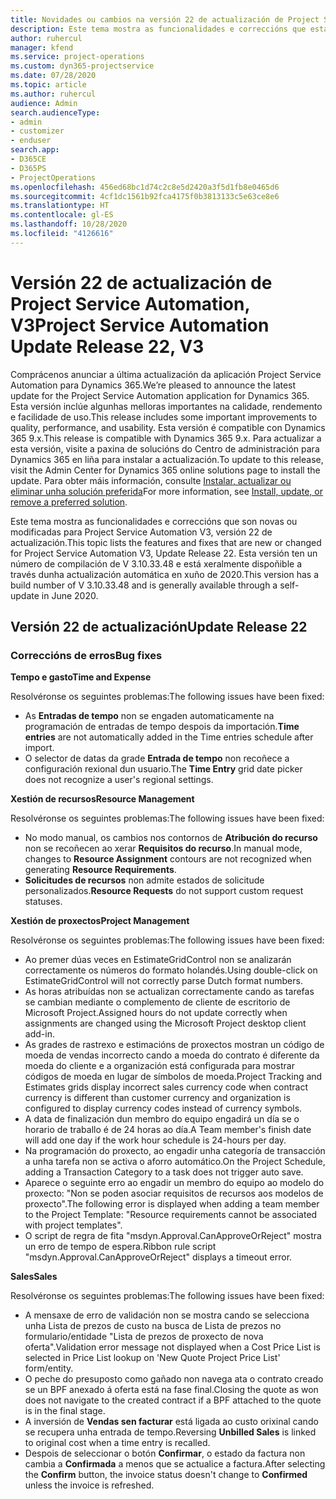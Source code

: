 ```yaml
---
title: Novidades ou cambios na versión 22 de actualización de Project Service Automation, V3
description: Este tema mostra as funcionalidades e correccións que están dispoñibles la versión 22 de actualización de Project Service Automation, V3.
author: ruhercul
manager: kfend
ms.service: project-operations
ms.custom: dyn365-projectservice
ms.date: 07/28/2020
ms.topic: article
ms.author: ruhercul
audience: Admin
search.audienceType:
- admin
- customizer
- enduser
search.app:
- D365CE
- D365PS
- ProjectOperations
ms.openlocfilehash: 456ed68bc1d74c2c8e5d2420a3f5d1fb8e0465d6
ms.sourcegitcommit: 4cf1dc1561b92fca4175f0b3813133c5e63ce8e6
ms.translationtype: HT
ms.contentlocale: gl-ES
ms.lasthandoff: 10/28/2020
ms.locfileid: "4126616"
---
```

# <a name="project-service-automation-update-release-22-v3"></a><span data-ttu-id="57959-103">Versión 22 de actualización de Project Service Automation, V3</span><span class="sxs-lookup"><span data-stu-id="57959-103">Project Service Automation Update Release 22, V3</span></span>

<span data-ttu-id="57959-104">Comprácenos anunciar a última actualización da aplicación Project Service Automation para Dynamics 365.</span><span class="sxs-lookup"><span data-stu-id="57959-104">We’re pleased to announce the latest update for the Project Service Automation application for Dynamics 365.</span></span> <span data-ttu-id="57959-105">Esta versión inclúe algunhas melloras importantes na calidade, rendemento e facilidade de uso.</span><span class="sxs-lookup"><span data-stu-id="57959-105">This release includes some important improvements to quality, performance, and usability.</span></span> <span data-ttu-id="57959-106">Esta versión é compatible con Dynamics 365 9.x.</span><span class="sxs-lookup"><span data-stu-id="57959-106">This release is compatible with Dynamics 365 9.x.</span></span> <span data-ttu-id="57959-107">Para actualizar a esta versión, visite a paxina de solucións do Centro de administración para Dynamics 365 en liña para instalar a actualización.</span><span class="sxs-lookup"><span data-stu-id="57959-107">To update to this release, visit the Admin Center for Dynamics 365 online solutions page to install the update.</span></span> <span data-ttu-id="57959-108">Para obter máis información, consulte [Instalar, actualizar ou eliminar unha solución preferida](https://docs.microsoft.com/power-platform/admin/install-remove-preferred-solution)</span><span class="sxs-lookup"><span data-stu-id="57959-108">For more information, see [Install, update, or remove a preferred solution](https://docs.microsoft.com/power-platform/admin/install-remove-preferred-solution).</span></span>

<span data-ttu-id="57959-109">Este tema mostra as funcionalidades e correccións que son novas ou modificadas para Project Service Automation V3, versión 22 de actualización.</span><span class="sxs-lookup"><span data-stu-id="57959-109">This topic lists the features and fixes that are new or changed for Project Service Automation V3, Update Release 22.</span></span> <span data-ttu-id="57959-110">Esta versión ten un número de compilación de V 3.10.33.48 e está xeralmente dispoñible a través dunha actualización automática en xuño de 2020.</span><span class="sxs-lookup"><span data-stu-id="57959-110">This version has a build number of V 3.10.33.48 and is generally available through a self-update in June 2020.</span></span>

## <a name="update-release-22"></a><span data-ttu-id="57959-111">Versión 22 de actualización</span><span class="sxs-lookup"><span data-stu-id="57959-111">Update Release 22</span></span>

### <a name="bug-fixes"></a><span data-ttu-id="57959-112">Correccións de erros</span><span class="sxs-lookup"><span data-stu-id="57959-112">Bug fixes</span></span>



<span data-ttu-id="57959-113">**Tempo e gasto**</span><span class="sxs-lookup"><span data-stu-id="57959-113">**Time and Expense**</span></span>

<span data-ttu-id="57959-114">Resolvéronse os seguintes problemas:</span><span class="sxs-lookup"><span data-stu-id="57959-114">The following issues have been fixed:</span></span>

- <span data-ttu-id="57959-115">As **Entradas de tempo** non se engaden automaticamente na programación de entradas de tempo despois da importación.</span><span class="sxs-lookup"><span data-stu-id="57959-115">**Time entries** are not automatically added in the Time entries schedule after import.</span></span>
- <span data-ttu-id="57959-116">O selector de datas da grade **Entrada de tempo** non recoñece a configuración rexional dun usuario.</span><span class="sxs-lookup"><span data-stu-id="57959-116">The **Time Entry** grid date picker does not recognize a user's regional settings.</span></span>

<span data-ttu-id="57959-117">**Xestión de recursos**</span><span class="sxs-lookup"><span data-stu-id="57959-117">**Resource Management**</span></span>

<span data-ttu-id="57959-118">Resolvéronse os seguintes problemas:</span><span class="sxs-lookup"><span data-stu-id="57959-118">The following issues have been fixed:</span></span>

- <span data-ttu-id="57959-119">No modo manual, os cambios nos contornos de **Atribución do recurso** non se recoñecen ao xerar **Requisitos do recurso**.</span><span class="sxs-lookup"><span data-stu-id="57959-119">In manual mode, changes to **Resource Assignment** contours are not recognized when generating **Resource Requirements**.</span></span>
- <span data-ttu-id="57959-120">**Solicitudes de recursos** non admite estados de solicitude personalizados.</span><span class="sxs-lookup"><span data-stu-id="57959-120">**Resource Requests** do not support custom request statuses.</span></span>

<span data-ttu-id="57959-121">**Xestión de proxectos**</span><span class="sxs-lookup"><span data-stu-id="57959-121">**Project Management**</span></span>

<span data-ttu-id="57959-122">Resolvéronse os seguintes problemas:</span><span class="sxs-lookup"><span data-stu-id="57959-122">The following issues have been fixed:</span></span>

- <span data-ttu-id="57959-123">Ao premer dúas veces en EstimateGridControl non se analizarán correctamente os números do formato holandés.</span><span class="sxs-lookup"><span data-stu-id="57959-123">Using double-click on EstimateGridControl will not correctly parse Dutch format numbers.</span></span>
- <span data-ttu-id="57959-124">As horas atribuídas non se actualizan correctamente cando as tarefas se cambian mediante o complemento de cliente de escritorio de Microsoft Project.</span><span class="sxs-lookup"><span data-stu-id="57959-124">Assigned hours do not update correctly when assignments are changed using the Microsoft Project desktop client add-in.</span></span>
- <span data-ttu-id="57959-125">As grades de rastrexo e estimacións de proxectos mostran un código de moeda de vendas incorrecto cando a moeda do contrato é diferente da moeda do cliente e a organización está configurada para mostrar códigos de moeda en lugar de símbolos de moeda.</span><span class="sxs-lookup"><span data-stu-id="57959-125">Project Tracking and Estimates grids display incorrect sales currency code when contract currency is different than customer currency and organization is configured to display currency codes instead of currency symbols.</span></span>
- <span data-ttu-id="57959-126">A data de finalización dun membro do equipo engadirá un día se o horario de traballo é de 24 horas ao día.</span><span class="sxs-lookup"><span data-stu-id="57959-126">A Team member's finish date will add one day if the work hour schedule is 24-hours per day.</span></span>
- <span data-ttu-id="57959-127">Na programación do proxecto, ao engadir unha categoría de transacción a unha tarefa non se activa o aforro automático.</span><span class="sxs-lookup"><span data-stu-id="57959-127">On the Project Schedule, adding a Transaction Category to a task does not trigger auto save.</span></span>
- <span data-ttu-id="57959-128">Aparece o seguinte erro ao engadir un membro do equipo ao modelo do proxecto: "Non se poden asociar requisitos de recursos aos modelos de proxecto".</span><span class="sxs-lookup"><span data-stu-id="57959-128">The following error is displayed when adding a team member to the Project Template: "Resource requirements cannot be associated with project templates".</span></span> 
- <span data-ttu-id="57959-129">O script de regra de fita "msdyn.Approval.CanApproveOrReject" mostra un erro de tempo de espera.</span><span class="sxs-lookup"><span data-stu-id="57959-129">Ribbon rule script "msdyn.Approval.CanApproveOrReject" displays a timeout error.</span></span>

<span data-ttu-id="57959-130">**Sales**</span><span class="sxs-lookup"><span data-stu-id="57959-130">**Sales**</span></span>

<span data-ttu-id="57959-131">Resolvéronse os seguintes problemas:</span><span class="sxs-lookup"><span data-stu-id="57959-131">The following issues have been fixed:</span></span>

- <span data-ttu-id="57959-132">A mensaxe de erro de validación non se mostra cando se selecciona unha Lista de prezos de custo na busca de Lista de prezos no formulario/entidade "Lista de prezos de proxecto de nova oferta".</span><span class="sxs-lookup"><span data-stu-id="57959-132">Validation error message not displayed when a Cost Price List is selected in Price List lookup on 'New Quote Project Price List' form/entity.</span></span>
- <span data-ttu-id="57959-133">O peche do presuposto como gañado non navega ata o contrato creado se un BPF anexado á oferta está na fase final.</span><span class="sxs-lookup"><span data-stu-id="57959-133">Closing the quote as won does not navigate to the created contract if a BPF attached to the quote is in the final stage.</span></span>
- <span data-ttu-id="57959-134">A inversión de **Vendas sen facturar** está ligada ao custo orixinal cando se recupera unha entrada de tempo.</span><span class="sxs-lookup"><span data-stu-id="57959-134">Reversing **Unbilled Sales** is linked to original cost when a time entry is recalled.</span></span>
- <span data-ttu-id="57959-135">Despois de seleccionar o botón **Confirmar**, o estado da factura non cambia a **Confirmada** a menos que se actualice a factura.</span><span class="sxs-lookup"><span data-stu-id="57959-135">After selecting the **Confirm** button, the invoice status doesn't change to **Confirmed** unless the invoice is refreshed.</span></span>
